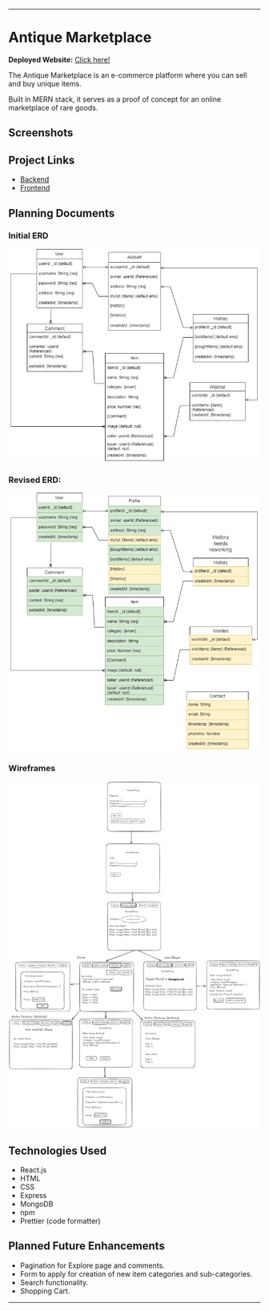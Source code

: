 
---

# Antique Marketplace

**Deployed Website:** [Click here!]()

The Antique Marketplace is an e-commerce platform where you can sell and buy unique items. 

Built in MERN stack, it serves as a proof of concept for an online marketplace of rare goods.

## Screenshots



## Project Links
* [Backend](https://github.com/AliHussain-arch/MARKETPLACE-BACKEND)
* [Frontend](https://github.com/AliHussain-arch/MARKETPLACE-FRONTEND)

## Planning Documents

### Initial ERD

![Initial ERD](public/ERD%20Initial.png)

### Revised ERD:

![Revised ERD](public/ERD%20mid.png)

### Wireframes

![Wireframe](public/WireFrame.png)

## Technologies Used

- React.js
- HTML
- CSS
- Express
- MongoDB
- npm
- Prettier (code formatter)

## Planned Future Enhancements

- Pagination for Explore page and comments.
- Form to apply for creation of new item categories and sub-categories.
- Search functionality.
- Shopping Cart.

---

